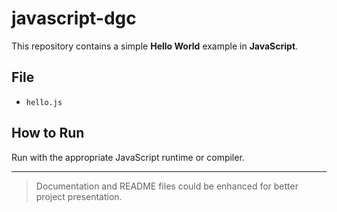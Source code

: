 # javascript-dgc

This repository contains a simple **Hello World** example in **JavaScript**.

## File
- `hello.js`

## How to Run
Run with the appropriate JavaScript runtime or compiler.

---

> Documentation and README files could be enhanced for better project presentation.
